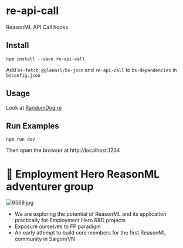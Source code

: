 # re-api-call

ReasonML API Call hooks


## Install

```
npm install --save re-api-call
```

Add `bs-fetch`, `@glennsl/bs-json` and `re-api-call` to `bs-dependencies` in `bsconfig.json`

## Usage

Look at [RandomDog.re](https://github.com/Thinkei/re-api-call/blob/master/examples/RandomDog.re)

## Run Examples

```
npm run dev
```

Then open the browser at http://localhost:1234

# 🐪 Employment Hero ReasonML adventurer group

![6569.jpg](https://assets-natgeotv.fnghub.com/POD/6569.jpg)

* We are exploring the potential of ReasonML and its application practically for Employment Hero R&D projects
* Exposure ourselves to FP paradigm
* An early attempt to build core members for the first ReasonML community in Saigon/VN
